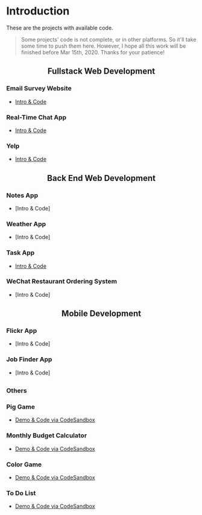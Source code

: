 # Introduction

These are the projects with available code.

> Some projects' code is not complete, or in other platforms. So it'll take some time to push them here. However, I hope all this work will be finished before Mar 15th, 2020. Thanks for your patience!

<div align="center">

## Fullstack Web Development

</div>

### Email Survey Website 
- [Intro & Code](https://github.com/YiranSunn/emailFeedback)

### Real-Time Chat App
- [Intro & Code](https://github.com/YiranSunn/realtimeChatApp)

### Yelp
- [Intro & Code](https://github.com/YiranSunn/Yelpwebdev)



<div align="center">

## Back End Web Development

</div>

### Notes App
- [Intro & Code]

### Weather App
- [Intro & Code]

### Task App
- [Intro & Code](https://github.com/YiranSunn/Task-App)


### WeChat Restaurant Ordering System
- [Intro & Code]




<div align="center">

## Mobile Development

</div>

### Flickr App
- [Intro & Code]

### Job Finder App
- [Intro & Code]



<div align="center">

## 

</div>



### Others

### Pig Game

- [Demo & Code via CodeSandbox](https://codesandbox.io/s/project-pig-game-2ekg7)

### Monthly Budget Calculator

- [Demo & Code via CodeSandbox](https://codesandbox.io/s/project-monthly-budget-calculator-26f32)

### Color Game

- [Demo & Code via CodeSandbox](https://codesandbox.io/s/project-color-game-wesq0)

### To Do List

- [Demo & Code via CodeSandbox](https://codesandbox.io/s/project-to-do-list-r751r)





